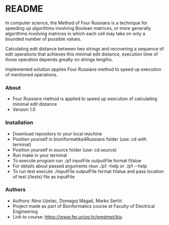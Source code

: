 # README #

In computer science, the Method of Four Russians is a technique for speeding up algorithms involving Boolean matrices, or more generally algorithms involving matrices in which each cell may take on only a bounded number of possible values.

Calculating edit distance between two strings and recovering a sequence of edit operations that achieves this minimal edit distance, execution time of those operation depends greatly on strings lengths.

Implemented solution applies Four Russians method to speed up execution of mentioned operations.

### About ###

* Four Russians method is applied to speed up execution of calculating minimal edit distance
* Version 1.0

### Installation ###

* Download repository to your local machine
* Position yourself in bioinformatika4Russians folder (use: cd with terminal)
* Position yourself in source folder (use: cd source)
* Run make in your terminal
* To execute program run ./p1 inputFile outputFile format tValue
* For details about passed arguments reun ./p1 -help or ./p1 --help
* To run test execute ./inputFile outputFile format tValue and pass location of test (/tests) file as inputFile


### Authors ###

* Authors: Nino Uzelac, Domagoj Magaš, Marko Sertić
* Project made as part of Bionformatics course at Faculty of Electrical Engineering
* Link to course: https://www.fer.unizg.hr/predmet/bio